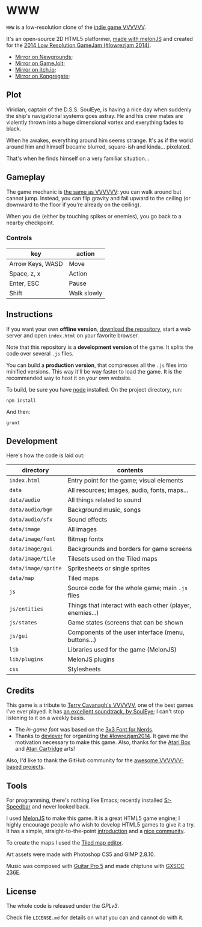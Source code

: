 # WWW

`WWW` is a low-resolution clone of the [indie game VVVVVV][vvvvvv].

It's an open-source 2D HTML5 platformer,
[made with melonJS][melonjs] and
created for the [2014 Low Resolution GameJam (#lowrezjam 2014)][jam].

* [Mirror on Newgrounds](http://www.newgrounds.com/portal/view/640265);
* [Mirror on GameJolt](http://gamejolt.com/games/platformer/www/26571/);
* [Mirror on itch.io](http://alexdantas.itch.io/www/);
* [Mirror on Kongregate](http://www.kongregate.com/games/kurebisubarudo/www);

## Plot

Viridian, captain of the D.S.S. SoulEye, is having a nice day when suddenly
the ship's navigational systems goes astray. He and his crew mates are
violently thrown into a huge dimensional vortex and everything fades to black.

When he awakes, everything around him seems strange. It's as if the world around
him and himself became blurred, square-ish and kinda... pixelated.

That's when he finds himself on a very familiar situation...

## Gameplay

The game mechanic is [the same as VVVVVV][intro]: you can walk around but
cannot jump. Instead, you can flip gravity and fall upward to the ceiling
(or downward to the floor if you're already on the ceiling).

When you die (either by touching spikes or enemies), you go back to a
nearby checkpoint.

### Controls

| key                        | action        |
| -------------------------- | ------------- |
| Arrow Keys, WASD           | Move          |
| Space, z, x                | Action        |
| Enter, ESC                 | Pause         |
| Shift                      | Walk slowly   |

## Instructions

If you want your own **offline version**, [download the repository][release],
start a web server and open `index.html` on your favorite browser.

Note that this repository is a **development version** of the game.
It splits the code over several `.js` files.

You can build a **production version**, that compresses all the
`.js` files into minified versions.
This way it'll be way faster to load the game.
It is the recommended way to host it on your own website.

To build, be sure you have [node](http://nodejs.org) installed.
On the project directory, run:

    npm install

And then:

    grunt

## Development

Here's how the code is laid out:

| directory            | contents                                                  |
| -------------------- | --------                                                  |
| `index.html`         | Entry point for the game; visual elements                 |
| `data`               | All resources; images, audio, fonts, maps...              |
| `data/audio`         | All things related to sound                               |
| `data/audio/bgm`     | Background music, songs                                   |
| `data/audio/sfx`     | Sound effects                                             |
| `data/image`         | All images                                                |
| `data/image/font`    | Bitmap fonts                                              |
| `data/image/gui`     | Backgrounds and borders for game screens                  |
| `data/image/tile`    | Tilesets used on the Tiled maps                           |
| `data/image/sprite`  | Spritesheets or single sprites                            |
| `data/map`           | Tiled maps                                                |
| `js`                 | Source code for the whole game; main `.js` files          |
| `js/entities`        | Things that interact with each other (player, enemies...) |
| `js/states`          | Game states (screens that can be shown                    |
| `js/gui`             | Components of the user interface (menu, buttons...)       |
| `lib`                | Libraries used for the game (MelonJS)                     |
| `lib/plugins`        | MelonJS plugins                                           |
| `css`                | Stylesheets                                               |

## Credits

This game is a tribute to [Terry Cavanagh's VVVVVV][vvvvvv], one of the best
games I've ever played. It has [an excellent soundtrack, by SoulEye][pppppp];
I can't stop listening to it on a weekly basis.

* The _in-game font_ was based on the [3x3 Font for Nerds][font].
* Thanks to [deviever][deviever] for organizing [the #lowrezjam2014][jam].
  It gave me the motivation necessary to make this game. Also, thanks for the
  [Atari Box][atari-box] and [Atari Cartridge][atari-cartridge] arts!

Also, I'd like to thank the GitHub community for the
[awesome VVVVVV-based projects][github-vvvvvv].

## Tools

For programming, there's nothing like Emacs; recently installed
[Sr-Speedbar][speedbar] and never looked back.

I used [MelonJS][melonjs] to make this game. It is a great HTML5 game engine;
I highly encourage people who wish to develop HTML5 games to give it a try.
It has a simple, straight-to-the-point [introduction][melonjs-tutorial] and
a [nice community][melonjs-group].

To create the maps I used the [Tiled map editor][tiled].

Art assets were made with Photoshop CS5 and GIMP 2.8.10.

Music was composed with [Guitar Pro 5][gp5] and made chiptune
with [GXSCC 236E][gxscc].

## License

The whole code is released under the *GPLv3*.

Check file `LICENSE.md` for details on what you can and
cannot do with it.

[melonjs]:http://melonjs.org/
[jam]:    http://jams.gamejolt.io/lowrezjam2014
[vvvvvv]: http://thelettervsixtim.es/
[intro]:  http://vvvvvv-wiki.wikispaces.com/Introduction
[release]:https://github.com/alexdantas/www/releases
[pppppp]: http://www.souleye.se/pppppp
[github-vvvvvv]: https://github.com/search?q=vvvvvv&type=Repositories&ref=searchresults
[melonjs-tutorial]: http://melonjs.github.io/tutorial/
[melonjs-group]: https://groups.google.com/forum/#!forum/melonjs
[font]: cargocollective.com/slowercase/3x3-Font-for-Nerds
[deviever]: http://deviever.com/
[atari-box]: http://deviever.com/atari-box-pack/
[atari-cartridge]: http://deviever.com/atari-cartridge-photoshop-template/
[gif]: http://screentogif.codeplex.com/
[speedbar]: http://www.emacswiki.org/emacs/SrSpeedbar
[gp5]: http://en.wikipedia.org/wiki/Guitar_Pro
[tiled]: http://www.mapeditor.org/
[gxscc]: http://www.geocities.co.jp/SiliconValley-SanJose/8700/P/GsorigE.htm

